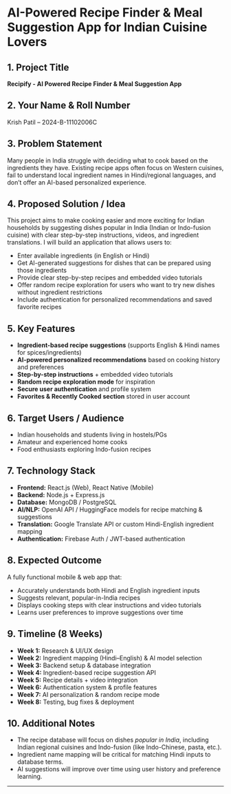 # AI-Powered Recipe Finder & Meal Suggestion App for Indian Cuisine Lovers

## 1. Project Title  
**Recipify - AI Powered Recipe Finder & Meal Suggestion App**

## 2. Your Name & Roll Number  
Krish Patil – 2024-B-11102006C

## 3. Problem Statement  
Many people in India struggle with deciding what to cook based on the ingredients they have. Existing recipe apps often focus on Western cuisines, fail to understand local ingredient names in Hindi/regional languages, and don’t offer an AI-based personalized experience.  

## 4. Proposed Solution / Idea  
This project aims to make cooking easier and more exciting for Indian households by suggesting dishes popular in India (Indian or Indo-fusion cuisine) with clear step-by-step instructions, videos, and ingredient translations.
I will build an application that allows users to:  
- Enter available ingredients (in English or Hindi)  
- Get AI-generated suggestions for dishes that can be prepared using those ingredients  
- Provide clear step-by-step recipes and embedded video tutorials  
- Offer random recipe exploration for users who want to try new dishes without ingredient restrictions  
- Include authentication for personalized recommendations and saved favorite recipes

## 5. Key Features  
- **Ingredient-based recipe suggestions** (supports English & Hindi names for spices/ingredients)  
- **AI-powered personalized recommendations** based on cooking history and preferences  
- **Step-by-step instructions** + embedded video tutorials  
- **Random recipe exploration mode** for inspiration  
- **Secure user authentication** and profile system  
- **Favorites & Recently Cooked section** stored in user account

## 6. Target Users / Audience  
- Indian households and students living in hostels/PGs  
- Amateur and experienced home cooks  
- Food enthusiasts exploring Indo-fusion recipes

## 7. Technology Stack  
- **Frontend:** React.js (Web), React Native (Mobile)  
- **Backend:** Node.js + Express.js  
- **Database:** MongoDB / PostgreSQL  
- **AI/NLP:** OpenAI API / HuggingFace models for recipe matching & suggestions  
- **Translation:** Google Translate API or custom Hindi-English ingredient mapping  
- **Authentication:** Firebase Auth / JWT-based authentication

## 8. Expected Outcome  
A fully functional mobile & web app that:  
- Accurately understands both Hindi and English ingredient inputs  
- Suggests relevant, popular-in-India recipes  
- Displays cooking steps with clear instructions and video tutorials  
- Learns user preferences to improve suggestions over time

## 9. Timeline (8 Weeks)  
- **Week 1:** Research & UI/UX design  
- **Week 2:** Ingredient mapping (Hindi–English) & AI model selection  
- **Week 3:** Backend setup & database integration  
- **Week 4:** Ingredient-based recipe suggestion API  
- **Week 5:** Recipe details + video integration  
- **Week 6:** Authentication system & profile features  
- **Week 7:** AI personalization & random recipe mode  
- **Week 8:** Testing, bug fixes & deployment

## 10. Additional Notes  
- The recipe database will focus on dishes *popular in India*, including Indian regional cuisines and Indo-fusion (like Indo-Chinese, pasta, etc.).  
- Ingredient name mapping will be critical for matching Hindi inputs to database terms.  
- AI suggestions will improve over time using user history and preference learning.

---

